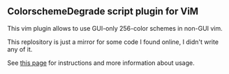 ColorschemeDegrade script plugin for ViM
----------------------------------------

This vim plugin allows to use GUI-only 256-color schemes
in non-GUI vim.

This replository is just a mirror for some code I found online,
I didn't write any of it.

See [this page](http://vim.wikia.com/wiki/256_colors_in_vim) for instructions and more information about usage.
